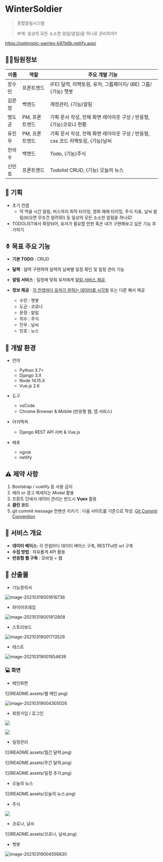 # WinterSoldier

> 종합알림시스템
>
> 부제: 일상의 모든 소소한 알림(알림)을 하나로 관리하자!!



https://optimistic-swirles-b97b6b.netlify.app/



## :tipping_hand_man:팀원정보

| 이름   | 역할           | 주요 개발 기능                                               |
| ------ | -------------- | ------------------------------------------------------------ |
| 장수민 | 프론트엔드     | (FE) 달력, 리팩토링, 유저, 그룹페이지/ (BE) 그룹/ (기능) 챗봇 |
| 김문정 | 백엔드         | 계정관리,  (기능)알림                                        |
| 명도균 | PM, 프론트엔드 | 기획 문서 작성, 전체 화면 레이아웃 구성 / 반응형, (기능)코로나 현황 |
| 유진우 | PM, 프론트엔드 | 기획 문서 작성, 전체 화면 레이아웃 구성 / 반응형, css 코드 리팩토링, (기능)날씨 |
| 전의수 | 백엔드         | Todo, (기능)주식                                             |
| 신민호 | 프론트엔드     | Todolist CRUD, (기능) 오늘의 뉴스                            |



## :traffic_light: 기획

- 초기 컨셉
  - 약 먹을 시간 알림, 버스까지 최적 타이밍, 영화 예매 타이밍, 주식 지표, 날씨 알림(비오면 무조건 알려줘!) 등 일상의 모든 소소한 알림을 하나로!
- TODOLIST에서 확장되어, 유저가 필요할 만한 혹은 내가 구현해보고 싶은 기능 추가하기



## :funeral_urn: 목표 주요 기능

- **기본 TODO** : CRUD

- **달력** : 달력 구현하여 달력의 날짜별 일정 확인 및 일정 관리 기능

- **알림 서비스** : 일정에 맞춰 유저에게 <u>알림 서비스 제공</u>.

- **정보 제공** : <u>각 컨셉마다 유저가 원하는 데이터를 시각화</u> 또는 다른 해서 제공

  - 수민 : 챗봇
  - 도균 : 코로나
  - 문정 : 알림
  - 의수 : 주식
  - 진우 : 날씨
  - 민호 : 뉴스

  

## :deciduous_tree: 개발 환경

- 언어

  - Python 3.7+
  - Django 3.X
  - Node 14.15.X
  - Vue.js 2.6
- 도구
  - vsCode
  - Chrome Browser & Mobile (반응형 웹, 앱 서비스)
- 아키텍쳐

  - Django REST API 서버 & Vue.js
- 배포
  - ngrok
  - netlify



## :warning: 제약 사항

1. Bootstrap / vuetify 등 사용 금지
2. 에러 or 경고 메세지는 Modal 활용
3. 프론트 단에서 데이터 관리는 반드시 **Vuex** 활용
4. **클린 코드**
5. git commit message 컨벤션 지키기 : 다음 사이트를 기준으로 작성. [Git Commit Convention](https://webruden.tistory.com/486)



## :ice_cream: 서비스 개요

- **데이터 베이스**: 각 컨셉마다 데이터 베이스 구축, RESTFul한 url 구축
- **수집 방법** : 자유롭게 API 활용
- **반응협 웹 구축** : 모바일 + 웹



## :page_facing_up: 산출물

- 기능정의서

![image-20210319001616736](README.assets/image-20210319001616736.png)



- 와이어프레임

![image-20210319001812808](README.assets/image-20210319001812808.png)



- 스토리보드

![image-20210319001713529](README.assets/image-20210319001713529.png)



- 테스트

![image-20210319001854639](README.assets/image-20210319001854639.png)



### :computer: ​화면

- 메인화면

![](README.assets/웹 메인.png)

![image-20210319004305026](README.assets/image-20210319004305026.png)



- 회원가입 / 로그인

![](README.assets/회원가입.png)

![](README.assets/로그인.png)



- 일정관리

![](README.assets/월간 달력.png)

![](README.assets/주간 달력.png)

![](README.assets/일정 추가.png)



- 오늘의 뉴스

![](README.assets/오늘의 뉴스.png)



- 주식

![](README.assets/주식.png)



- 코로나, 날씨

![](README.assets/코로나, 날씨.png)



- 챗봇

![image-20210319004556830](README.assets/image-20210319004556830.png)
